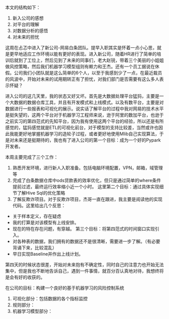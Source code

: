 本文的结构如下：
1. 新入公司的感想
2. 对平台的理解
3. 对数据分析的感悟
4. 对未来的担忧

这周在忐忑中进入了新公司-网易白条团队。提早入职其实是怀着一点小心思，就是更早地适应工作环境以能有更好的表现。进入新公司，随着HR进行了简单的培训后就到了工位上，然后见到了未来的同事们，老大赵锐，带着三个美丽的小姐姐做风控策略，然后我们机器学习模型组则有赖力和王杰。还有一个员工据说在休假。公司我们小团队就是这么简单的6个人，以至于我感到少了一点，在最近裁员的风波中，开始对未来的试用期转正有了担忧，对我们部门是否需要有这么多人表示怀疑？

进入公司的这几天里，我的状态又好又坏。首先是大数据处理平台猛犸，主要是一个大数据的数据仓库工具，并且有开发模式和上线模式。以及有数平台，主要是对数据进行一些报表和可视化的展示。说实话了解平台的过程中我对网易的技术水平是挺失望的，这两个平台对于机器学习工程师来说，逊于阿里的数加平台，也逊于之前实习的第四范式的先知平台，因为我有使用这两个平台的经验，所以还是有所感觉的，猛犸感觉就是ETL的可视化前台，对于模型的支持比较差，当然或许也因此我能更好地掌握机器学习的造轮子过程，或者更好地使用Mlib自己实现算法，于是对未来还是挺期待的，我也有了进入公司的第一个目标：成为一个好的Pypark开发者。

本周主要完成了三个工作：
1. 熟悉开发环境，进行新人入职准备。包括电脑环境配置，VPN，邮箱，域管理等
2. 完成了白条数据仓库中ods贷款表的效率优化，但只是通过简单的where条件提前过滤，最终运行效率缩小近一个小时。 这里第二个目标：通过具体实现细节了解Hive Sql的优化策略
3. 了解反欺诈项目。对于反欺诈项目，杰哥一直在跟进，我主要是阅读他的实现代码。这里给出几个反思：
* 关于样本定义，存在疑虑
* 我的打算是对该模型有上线安排。
* 现在的特在存在问题，有穿越。 第三个目标：将第四范式的时间窗口实现引入。
* 对各种表的数据，我们拥有的数据还不是很清晰，需要进一步了解。（有必要背诵下来，比较混乱）
* 早日实现Baseline并作出上线计划。

第四天的时候状态很差，开始对未来抱有不确定性，同时自己的注意力也开始无法集中，但是我也不断地告诉自己，遇到一件事情，就百分百认真地对待，我想终将是会有好的收获的。

在公司的目标：构建一个良好的基于机器学习的风险控制系统
1. 可视化部分：包括数据的各个指标监控
2. 规则部分：
3. 机器学习模型部分：


